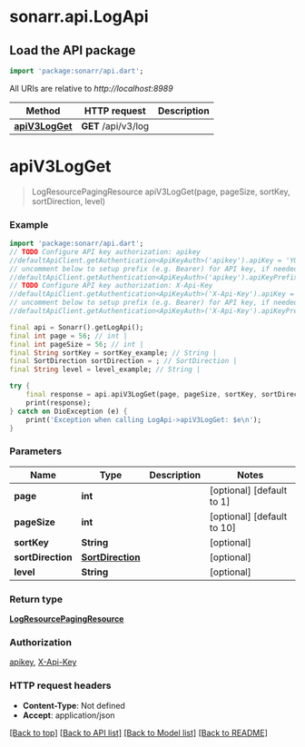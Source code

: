 # sonarr.api.LogApi

## Load the API package
```dart
import 'package:sonarr/api.dart';
```

All URIs are relative to *http://localhost:8989*

Method | HTTP request | Description
------------- | ------------- | -------------
[**apiV3LogGet**](LogApi.md#apiv3logget) | **GET** /api/v3/log | 


# **apiV3LogGet**
> LogResourcePagingResource apiV3LogGet(page, pageSize, sortKey, sortDirection, level)



### Example
```dart
import 'package:sonarr/api.dart';
// TODO Configure API key authorization: apikey
//defaultApiClient.getAuthentication<ApiKeyAuth>('apikey').apiKey = 'YOUR_API_KEY';
// uncomment below to setup prefix (e.g. Bearer) for API key, if needed
//defaultApiClient.getAuthentication<ApiKeyAuth>('apikey').apiKeyPrefix = 'Bearer';
// TODO Configure API key authorization: X-Api-Key
//defaultApiClient.getAuthentication<ApiKeyAuth>('X-Api-Key').apiKey = 'YOUR_API_KEY';
// uncomment below to setup prefix (e.g. Bearer) for API key, if needed
//defaultApiClient.getAuthentication<ApiKeyAuth>('X-Api-Key').apiKeyPrefix = 'Bearer';

final api = Sonarr().getLogApi();
final int page = 56; // int | 
final int pageSize = 56; // int | 
final String sortKey = sortKey_example; // String | 
final SortDirection sortDirection = ; // SortDirection | 
final String level = level_example; // String | 

try {
    final response = api.apiV3LogGet(page, pageSize, sortKey, sortDirection, level);
    print(response);
} catch on DioException (e) {
    print('Exception when calling LogApi->apiV3LogGet: $e\n');
}
```

### Parameters

Name | Type | Description  | Notes
------------- | ------------- | ------------- | -------------
 **page** | **int**|  | [optional] [default to 1]
 **pageSize** | **int**|  | [optional] [default to 10]
 **sortKey** | **String**|  | [optional] 
 **sortDirection** | [**SortDirection**](.md)|  | [optional] 
 **level** | **String**|  | [optional] 

### Return type

[**LogResourcePagingResource**](LogResourcePagingResource.md)

### Authorization

[apikey](../README.md#apikey), [X-Api-Key](../README.md#X-Api-Key)

### HTTP request headers

 - **Content-Type**: Not defined
 - **Accept**: application/json

[[Back to top]](#) [[Back to API list]](../README.md#documentation-for-api-endpoints) [[Back to Model list]](../README.md#documentation-for-models) [[Back to README]](../README.md)

